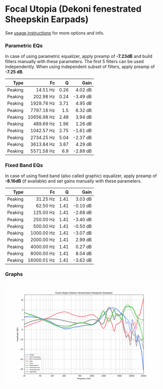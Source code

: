 # Focal Utopia (Dekoni fenestrated Sheepskin Earpads)
See [usage instructions](https://github.com/jaakkopasanen/AutoEq#usage) for more options and info.

### Parametric EQs
In case of using parametric equalizer, apply preamp of **-7.23dB** and build filters manually
with these parameters. The first 5 filters can be used independently.
When using independent subset of filters, apply preamp of **-7.25 dB**.

| Type    | Fc          |    Q | Gain     |
|--------:|------------:|-----:|---------:|
| Peaking | 14.51 Hz    | 0.26 | 4.02 dB  |
| Peaking | 202.98 Hz   | 0.24 | -3.49 dB |
| Peaking | 1929.76 Hz  | 3.71 | 4.95 dB  |
| Peaking | 7797.16 Hz  | 1.5  | 6.32 dB  |
| Peaking | 10656.98 Hz | 2.48 | 3.94 dB  |
| Peaking | 489.69 Hz   | 1.96 | 1.26 dB  |
| Peaking | 1042.57 Hz  | 2.75 | -1.61 dB |
| Peaking | 2734.25 Hz  | 5.04 | -2.37 dB |
| Peaking | 3613.84 Hz  | 3.87 | 4.29 dB  |
| Peaking | 5571.58 Hz  | 6.9  | -2.89 dB |

### Fixed Band EQs
In case of using fixed band (also called graphic) equalizer, apply preamp of **-8.16dB**
(if available) and set gains manually with these parameters.

| Type    | Fc          |    Q | Gain     |
|--------:|------------:|-----:|---------:|
| Peaking | 31.25 Hz    | 1.41 | 3.03 dB  |
| Peaking | 62.50 Hz    | 1.41 | -0.10 dB |
| Peaking | 125.00 Hz   | 1.41 | -2.68 dB |
| Peaking | 250.00 Hz   | 1.41 | -3.40 dB |
| Peaking | 500.00 Hz   | 1.41 | -0.50 dB |
| Peaking | 1000.00 Hz  | 1.41 | -3.07 dB |
| Peaking | 2000.00 Hz  | 1.41 | 2.99 dB  |
| Peaking | 4000.00 Hz  | 1.41 | 0.27 dB  |
| Peaking | 8000.00 Hz  | 1.41 | 8.04 dB  |
| Peaking | 16000.01 Hz | 1.41 | -3.62 dB |

### Graphs
![](./Focal%20Utopia%20(Dekoni%20fenestrated%20Sheepskin%20Earpads).png)
